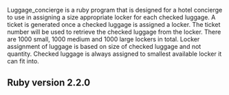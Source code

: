 Luggage_concierge is a ruby program that is designed for a hotel concierge to use in assigning a size appropriate locker for each checked luggage. A ticket is generated once a checked luggage is assigned a locker. The ticket number will be used to retrieve the checked luggage from the locker. There are 1000 small, 1000 medium and 1000 large lockers in total. Locker assignment of luggage is based on size of checked luggage and not quantity. Checked luggage is always assigned to smallest available locker it can fit into.

Ruby version 2.2.0 
-
